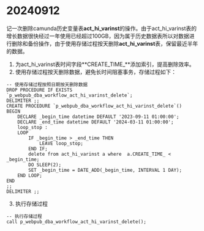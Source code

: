 # 20240912

记一次删除camunda历史变量表**act_hi_varinst**的操作。由于act_hi_varinst表的增长数据很快经过一年使用已经超过100GB，因为属于历史数据表所以对数据进行删除和备份操作，由于使用存储过程按天删除**act_hi_varinst**表，保留最近半年的数据。

1. 为act_hi_varinst表时间字段**CREATE_TIME_**添加索引，提高删除效率。
2. 使用存储过程按天删除数据，避免长时间阻塞事务，存储过程如下：

```mysql
-- 使用存储过程按照日期按天删除数据
DROP PROCEDURE IF EXISTS `p_webpub_dba_workflow_act_hi_varinst_delete`;
DELIMITER ;;
CREATE PROCEDURE `p_webpub_dba_workflow_act_hi_varinst_delete`()
BEGIN
    DECLARE _begin_time datetime DEFAULT '2023-09-11 01:00:00';
    DECLARE _end_time datetime DEFAULT '2024-03-11 01:00:00';
    loop_stop :
    LOOP
        IF _begin_time > _end_time THEN
            LEAVE loop_stop;
        END IF;
        delete from act_hi_varinst a where  a.CREATE_TIME_ < _begin_time;
        DO SLEEP(2);
        SET _begin_time = DATE_ADD(_begin_time, INTERVAL 1 DAY);
    END LOOP;
END
;;
DELIMITER ;;
```

3. 执行存储过程

```mysql
-- 执行存储过程
call p_webpub_dba_workflow_act_hi_varinst_delete();
```

